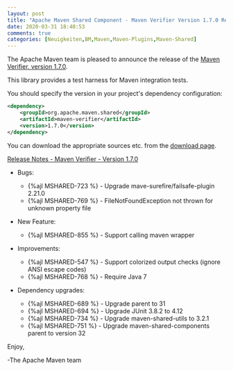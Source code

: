 ```yaml
---
layout: post
title: "Apache Maven Shared Component - Maven Verifier Version 1.7.0 Released"
date: 2020-03-31 18:40:53
comments: true
categories: [Neuigkeiten,BM,Maven,Maven-Plugins,Maven-Shared]
---
```

The Apache Maven team is pleased to announce the release of the 
[Maven Verifier, version 1.7.0](https://maven.apache.org/shared/maven-verifier/).

This library provides a test harness for Maven integration tests.

You should specify the version in your project's dependency configuration:

``` xml
<dependency>
    <groupId>org.apache.maven.shared</groupId>
    <artifactId>maven-verifier</artifactId>
    <version>1.7.0</version>
</dependency>
```

You can download the appropriate sources etc. from the [download page][download-page].
 
<!-- more -->

[Release Notes - Maven Verifier - Version 1.7.0][release-notes]

* Bugs:

  * {%ajl MSHARED-723 %} - Upgrade mave-surefire/failsafe-plugin 2.21.0
  * {%ajl MSHARED-769 %} - FileNotFoundException not thrown for unknown property file

* New Feature:

  * {%ajl MSHARED-855 %} - Support calling maven wrapper

* Improvements:

  * {%ajl MSHARED-547 %} - Support colorized output checks (ignore ANSI escape codes)
  * {%ajl MSHARED-768 %} - Require Java 7

* Dependency upgrades:

  * {%ajl MSHARED-689 %} - Upgrade parent to 31
  * {%ajl MSHARED-694 %} - Upgrade JUnit 3.8.2 to 4.12
  * {%ajl MSHARED-734 %} - Upgrade maven-shared-utils to 3.2.1
  * {%ajl MSHARED-751 %} - Upgrade maven-shared-components parent to version 32
 
Enjoy,

-The Apache Maven team

[download-page]: https://maven.apache.org/shared/maven-verifier/download.html
[release-notes]: https://issues.apache.org/jira/secure/ReleaseNote.jspa?projectId=12317922&version=12332949
